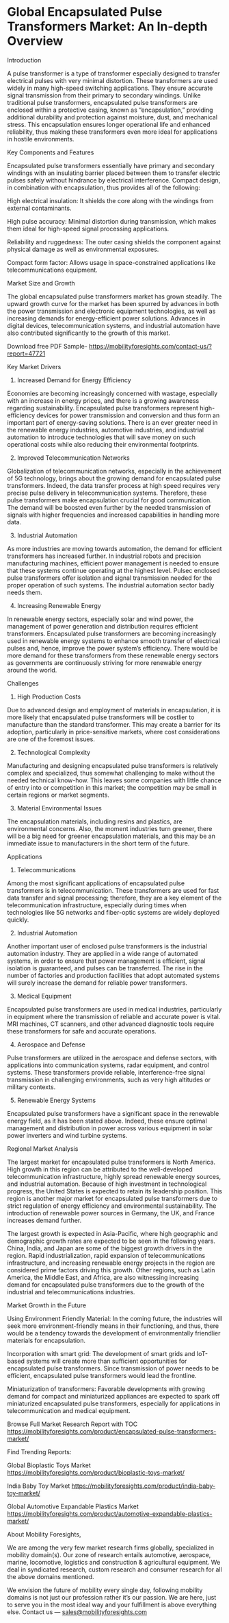 # Global Encapsulated Pulse Transformers Market: An In-depth Overview

Introduction

A pulse transformer is a type of transformer especially designed to transfer electrical pulses with very minimal distortion. These transformers are used widely in many high-speed switching applications. They ensure accurate signal transmission from their primary to secondary windings. Unlike traditional pulse transformers, encapsulated pulse transformers are enclosed within a protective casing, known as “encapsulation,” providing additional durability and protection against moisture, dust, and mechanical stress. This encapsulation ensures longer operational life and enhanced reliability, thus making these transformers even more ideal for applications in hostile environments.

Key Components and Features

Encapsulated pulse transformers essentially have primary and secondary windings with an insulating barrier placed between them to transfer electric pulses safely without hindrance by electrical interference. Compact design, in combination with encapsulation, thus provides all of the following:

High electrical insulation: It shields the core along with the windings from external contaminants.

High pulse accuracy: Minimal distortion during transmission, which makes them ideal for high-speed signal processing applications.

Reliability and ruggedness: The outer casing shields the component against physical damage as well as environmental exposures.

Compact form factor: Allows usage in space-constrained applications like telecommunications equipment.

Market Size and Growth

The global encapsulated pulse transformers market has grown steadily. The upward growth curve for the market has been spurred by advances in both the power transmission and electronic equipment technologies, as well as increasing demands for energy-efficient power solutions. Advances in digital devices, telecommunication systems, and industrial automation have also contributed significantly to the growth of this market.

Download free PDF Sample- https://mobilityforesights.com/contact-us/?report=47721

Key Market Drivers

1. Increased Demand for Energy Efficiency

Economies are becoming increasingly concerned with wastage, especially with an increase in energy prices, and there is a growing awareness regarding sustainability. Encapsulated pulse transformers represent high-efficiency devices for power transmission and conversion and thus form an important part of energy-saving solutions. There is an ever greater need in the renewable energy industries, automotive industries, and industrial automation to introduce technologies that will save money on such operational costs while also reducing their environmental footprints.

2. Improved Telecommunication Networks

Globalization of telecommunication networks, especially in the achievement of 5G technology, brings about the growing demand for encapsulated pulse transformers. Indeed, the data transfer process at high speed requires very precise pulse delivery in telecommunication systems. Therefore, these pulse transformers make encapsulation crucial for good communication. The demand will be boosted even further by the needed transmission of signals with higher frequencies and increased capabilities in handling more data.

3. Industrial Automation

As more industries are moving towards automation, the demand for efficient transformers has increased further. In industrial robots and precision manufacturing machines, efficient power management is needed to ensure that these systems continue operating at the highest level. Pulsec enclosed pulse transformers offer isolation and signal transmission needed for the proper operation of such systems. The industrial automation sector badly needs them.

4. Increasing Renewable Energy

In renewable energy sectors, especially solar and wind power, the management of power generation and distribution requires efficient transformers. Encapsulated pulse transformers are becoming increasingly used in renewable energy systems to enhance smooth transfer of electrical pulses and, hence, improve the power system’s efficiency. There would be more demand for these transformers from these renewable energy sectors as governments are continuously striving for more renewable energy around the world.

Challenges

1. High Production Costs

Due to advanced design and employment of materials in encapsulation, it is more likely that encapsulated pulse transformers will be costlier to manufacture than the standard transformer. This may create a barrier for its adoption, particularly in price-sensitive markets, where cost considerations are one of the foremost issues.

2. Technological Complexity

Manufacturing and designing encapsulated pulse transformers is relatively complex and specialized, thus somewhat challenging to make without the needed technical know-how. This leaves some companies with little chance of entry into or competition in this market; the competition may be small in certain regions or market segments.

3. Material Environmental Issues

The encapsulation materials, including resins and plastics, are environmental concerns. Also, the moment industries turn greener, there will be a big need for greener encapsulation materials, and this may be an immediate issue to manufacturers in the short term of the future.

Applications

1. Telecommunications

Among the most significant applications of encapsulated pulse transformers is in telecommunication. These transformers are used for fast data transfer and signal processing; therefore, they are a key element of the telecommunication infrastructure, especially during times when technologies like 5G networks and fiber-optic systems are widely deployed quickly.

2. Industrial Automation

Another important user of enclosed pulse transformers is the industrial automation industry. They are applied in a wide range of automated systems, in order to ensure that power management is efficient, signal isolation is guaranteed, and pulses can be transferred. The rise in the number of factories and production facilities that adopt automated systems will surely increase the demand for reliable power transformers.

3. Medical Equipment

Encapsulated pulse transformers are used in medical industries, particularly in equipment where the transmission of reliable and accurate power is vital. MRI machines, CT scanners, and other advanced diagnostic tools require these transformers for safe and accurate operations.

4. Aerospace and Defense

Pulse transformers are utilized in the aerospace and defense sectors, with applications into communication systems, radar equipment, and control systems. These transformers provide reliable, interference-free signal transmission in challenging environments, such as very high altitudes or military contexts.

5. Renewable Energy Systems

Encapsulated pulse transformers have a significant space in the renewable energy field, as it has been stated above. Indeed, these ensure optimal management and distribution in power across various equipment in solar power inverters and wind turbine systems.

Regional Market Analysis

The largest market for encapsulated pulse transformers is North America. High growth in this region can be attributed to the well-developed telecommunication infrastructure, highly spread renewable energy sources, and industrial automation. Because of high investment in technological progress, the United States is expected to retain its leadership position. This region is another major market for encapsulated pulse transformers due to strict regulation of energy efficiency and environmental sustainability. The introduction of renewable power sources in Germany, the UK, and France increases demand further.

The largest growth is expected in Asia-Pacific, where high geographic and demographic growth rates are expected to be seen in the following years. China, India, and Japan are some of the biggest growth drivers in the region. Rapid industrialization, rapid expansion of telecommunications infrastructure, and increasing renewable energy projects in the region are considered prime factors driving this growth. Other regions, such as Latin America, the Middle East, and Africa, are also witnessing increasing demand for encapsulated pulse transformers due to the growth of the industrial and telecommunications industries.

Market Growth in the Future

Using Environment Friendly Material: In the coming future, the industries will seek more environment-friendly means in their functioning, and thus, there would be a tendency towards the development of environmentally friendlier materials for encapsulation.

Incorporation with smart grid: The development of smart grids and IoT-based systems will create more than sufficient opportunities for encapsulated pulse transformers. Since transmission of power needs to be efficient, encapsulated pulse transformers would lead the frontline.

Miniaturization of transformers: Favorable developments with growing demand for compact and miniaturized appliances are expected to spark off miniaturized encapsulated pulse transformers, especially for applications in telecommunication and medical equipment.

Browse Full Market Research Report with TOC https://mobilityforesights.com/product/encapsulated-pulse-transformers-market/

Find Trending Reports:

Global Bioplastic Toys Market https://mobilityforesights.com/product/bioplastic-toys-market/

India Baby Toy Market https://mobilityforesights.com/product/india-baby-toy-market/

Global Automotive Expandable Plastics Market https://mobilityforesights.com/product/automotive-expandable-plastics-market/

About Mobility Foresights,

We are among the very few market research firms globally, specialized in mobility domain(s). Our zone of research entails automotive, aerospace, marine, locomotive, logistics and construction & agricultural equipment. We deal in syndicated research, custom research and consumer research for all the above domains mentioned.

We envision the future of mobility every single day, following mobility domains is not just our profession rather it’s our passion. We are here, just to serve you in the most ideal way and your fulfillment is above everything else. Contact us — sales@mobilityforesights.com
